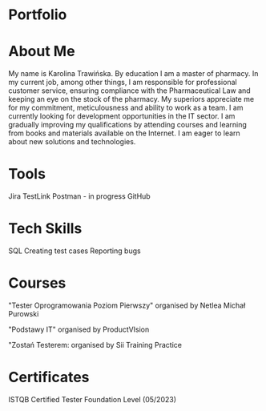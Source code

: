 # Portfolio
# About Me
My name is Karolina Trawińska. By education I am a master of pharmacy. In my current job, among other things, I am responsible for
professional customer service, ensuring compliance with the Pharmaceutical Law and keeping an eye on
the stock of the pharmacy. My superiors appreciate me for my commitment, meticulousness and ability to
work as a team. I am currently looking for development opportunities in the IT sector. I am gradually
improving my qualifications by attending courses and learning from books and materials available on the
Internet. I am eager to learn about new solutions and technologies.

# Tools
Jira
TestLink
Postman - in progress
GitHub

# Tech Skills
SQL
Creating test cases 
Reporting bugs

# Courses
"Tester Oprogramowania Poziom Pierwszy"
organised by Netlea Michał Purowski

"Podstawy IT"
organised by ProductVIsion

"Zostań Testerem:
organised by Sii Training Practice

# Certificates 
ISTQB Certified Tester Foundation Level (05/2023)
